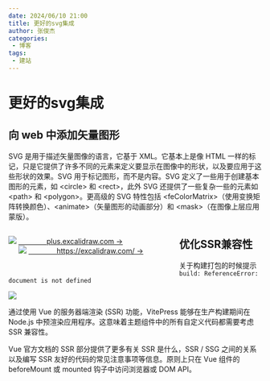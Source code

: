 ```yaml
---
date: 2024/06/10 21:00
title: 更好的svg集成
author: 张俊杰
categories:
 - 博客
tags:
 - 建站
---
```


# 更好的svg集成
## 向 web 中添加矢量图形
SVG 是用于描述矢量图像的语言，它基于 XML。它基本上是像 HTML 一样的标记，只是它提供了许多不同的元素来定义要显示在图像中的形状，以及要应用于这些形状的效果。SVG 用于标记图形，而不是内容。SVG 定义了一些用于创建基本图形的元素，如 \<circle> 和 \<rect>，此外 SVG 还提供了一些复杂一些的元素如 \<path> 和 \<polygon>。更高级的 SVG 特性包括 \<feColorMatrix>（使用变换矩阵转换颜色）、\<animate>（矢量图形的动画部分）和 \<mask>（在图像上层应用蒙版）。


<div style="width:320px;float:left;" >
<img src="https://gitee.com/zhangjunjiee/article-images/raw/master/images/202406102017398.png"/>
<NCard>
<a href="https://plus.excalidraw.com/" target="_blank">&emsp;&emsp;&emsp;&emsp;plus.excalidraw.com →</a>
</NCard>
</div>

<div style="width:320px;float:left;margin-left:20px;margin-bottom:30px" >
<img src="https://gitee.com/zhangjunjiee/article-images/raw/master/images/202406102016884.png"/>
<NCard>
<a href="https://excalidraw.com/" target="_blank">&emsp;&emsp;&emsp;&emsp;https://excalidraw.com/ →</a>
</NCard>
</div>

<NCard/>

## 优化SSR兼容性
关于构建打包的时候提示`build: ReferenceError: document is not defined`

<img src="https://gitee.com/zhangjunjiee/article-images/raw/master/images/202406102034251.png"/>

通过使用 Vue 的服务器端渲染 (SSR) 功能，VitePress 能够在生产构建期间在 Node.js 中预渲染应用程序。这意味着主题组件中的所有自定义代码都需要考虑 SSR 兼容性。

Vue 官方文档的 SSR 部分提供了更多有关 SSR 是什么，SSR / SSG 之间的关系以及编写 SSR 友好的代码的常见注意事项等信息。原则上只在 Vue 组件的 beforeMount 或 mounted 钩子中访问浏览器或 DOM API。

<script setup>
import { NBackTop,NCard } from 'naive-ui'
</script>